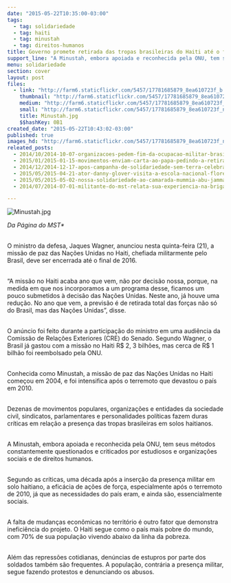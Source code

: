```yaml
---
date: "2015-05-22T10:35:00-03:00"
tags:
  - tag: solidariedade
  - tag: haiti
  - tag: minustah
  - tag: direitos-humanos
title: Governo promete retirada das tropas brasileiras do Haiti até o final de 2016
support_line: "A Minustah, embora apoiada e reconhecida pela ONU, tem seus métodos constantemente questionados e criticados por estudiosos e organizações sociais e de direitos humanos."
menu: solidariedade
section: cover
layout: post
files:
  - link: "http://farm6.staticflickr.com/5457/17781685879_8ea610723f_b.jpg"
    thumbnail: "http://farm6.staticflickr.com/5457/17781685879_8ea610723f_t.jpg"
    medium: "http://farm6.staticflickr.com/5457/17781685879_8ea610723f_z.jpg"
    small: "http://farm6.staticflickr.com/5457/17781685879_8ea610723f_n.jpg"
    title: Minustah.jpg
    $$hashKey: 0B1
created_date: "2015-05-22T10:43:02-03:00"
published: true
images_hd: "http://farm6.staticflickr.com/5457/17781685879_8ea610723f_n.jpg"
releated_posts:
  - 2014/10/2014-10-07-organizacoes-pedem-fim-da-ocupacao-militar-brasileira-no-haiti.md
  - 2015/01/2015-01-15-movimentos-enviam-carta-ao-papa-pedindo-a-retirada-das-tropas-do-haiti.md
  - 2014/12/2014-12-17-apos-campanha-de-solidariedade-sem-terra-celebram-liberdade-dos-5-cubanos.md
  - 2015/05/2015-04-21-ator-danny-glover-visita-a-escola-nacional-florestan-fernandes.md
  - 2015/05/2015-05-02-nossa-solidariedade-ao-camarada-mummia-abu-jammal.md
  - 2014/07/2014-07-01-militante-do-mst-relata-sua-experiencia-na-brigada-de-solidariedade-ao-haiti.md

---
```

<p><img alt="Minustah.jpg" src="http://farm6.staticflickr.com/5457/17781685879_8ea610723f_b.jpg" /></p>

<p><em>Da P&aacute;gina do MST*</em></p>

<p><br />
O ministro da defesa, Jaques Wagner, anunciou nesta quinta-feira (21), a miss&atilde;o de paz das Na&ccedil;&otilde;es Unidas no Haiti, chefiada militarmente pelo Brasil, deve ser encerrada at&eacute; o final de 2016.</p>

<p><br />
&ldquo;A miss&atilde;o no Haiti acaba ano que vem, n&atilde;o por decis&atilde;o nossa, porque, na medida em que nos incorporamos a um programa desse, ficamos um pouco submetidos &agrave; decis&atilde;o das Na&ccedil;&otilde;es Unidas. Neste ano, j&aacute; houve uma redu&ccedil;&atilde;o. No ano que vem, a previs&atilde;o &eacute; de retirada total das for&ccedil;as n&atilde;o s&oacute; do Brasil, mas das Na&ccedil;&otilde;es Unidas&rdquo;, disse.</p>

<p><br />
O an&uacute;ncio foi feito durante a participa&ccedil;&atilde;o do ministro em uma audi&ecirc;ncia da Comiss&atilde;o de Rela&ccedil;&otilde;es Exteriores (CRE) do Senado. Segundo Wagner, o Brasil j&aacute; gastou com a miss&atilde;o no Haiti R$ 2, 3 bilh&otilde;es, mas cerca de R$ 1 bilh&atilde;o foi reembolsado pela ONU.</p>

<p><br />
Conhecida como Minustah, a miss&atilde;o de paz das Na&ccedil;&otilde;es Unidas no Haiti come&ccedil;ou em 2004, e foi intensifica ap&oacute;s o terremoto que devastou o pa&iacute;s em 2010.</p>

<p><br />
Dezenas de movimentos populares, organiza&ccedil;&otilde;es e entidades da sociedade civil, sindicatos, parlamentares e personalidades pol&iacute;ticas fazem duras cr&iacute;ticas em rela&ccedil;&atilde;o a presen&ccedil;a das tropas brasileiras em solos haitianos.</p>

<p><br />
A Minustah, embora apoiada e reconhecida pela ONU, tem seus m&eacute;todos constantemente questionados e criticados por estudiosos e organiza&ccedil;&otilde;es sociais e de direitos humanos. &nbsp;</p>

<p><br />
Segundo as cr&iacute;ticas, uma d&eacute;cada ap&oacute;s a inser&ccedil;&atilde;o da presen&ccedil;a militar em solo haitiano, a efic&aacute;cia de a&ccedil;&otilde;es de for&ccedil;a, especialmente ap&oacute;s o terremoto de 2010, j&aacute; que as necessidades do pa&iacute;s eram, e ainda s&atilde;o, essencialmente sociais.</p>

<p><br />
A falta de mudan&ccedil;as econ&ocirc;micas no territ&oacute;rio &eacute; outro fator que demonstra inefici&ecirc;ncia do projeto. O Haiti segue como o pa&iacute;s mais pobre do mundo, com 70% de sua popula&ccedil;&atilde;o vivendo abaixo da linha da pobreza.</p>

<p><br />
Al&eacute;m das repress&otilde;es cotidianas, den&uacute;ncias de estupros por parte dos soldados tamb&eacute;m s&atilde;o frequentes. A popula&ccedil;&atilde;o, contr&aacute;ria a presen&ccedil;a militar, segue fazendo protestos e denunciando os abusos.</p>
